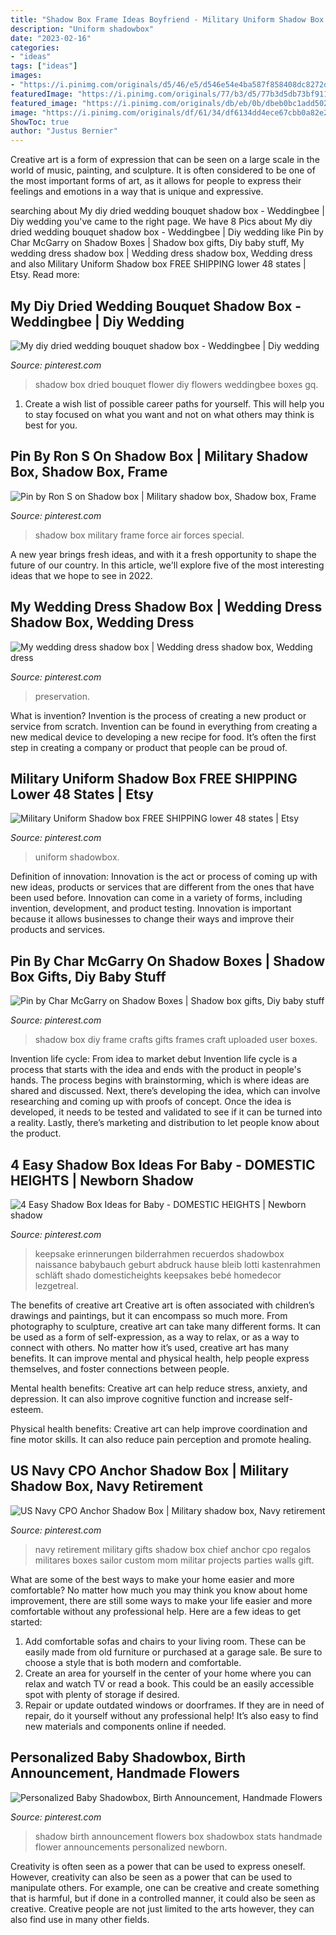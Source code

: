 ```yaml
---
title: "Shadow Box Frame Ideas Boyfriend - Military Uniform Shadow Box Free Shipping Lower 48 States"
description: "Uniform shadowbox"
date: "2023-02-16"
categories:
- "ideas"
tags: ["ideas"]
images:
- "https://i.pinimg.com/originals/d5/46/e5/d546e54e4ba587f858408dc8272d9a34.jpg"
featuredImage: "https://i.pinimg.com/originals/77/b3/d5/77b3d5db73bf911974c713c2a1eaa198.jpg"
featured_image: "https://i.pinimg.com/originals/db/eb/0b/dbeb0bc1add5025477d7224587fb0bdc.jpg"
image: "https://i.pinimg.com/originals/df/61/34/df6134dd4ece67cbb0a82e262bb2fd56.jpg"
ShowToc: true
author: "Justus Bernier"
---
```



Creative art is a form of expression that can be seen on a large scale in the world of music, painting, and sculpture. It is often considered to be one of the most important forms of art, as it allows for people to express their feelings and emotions in a way that is unique and expressive.

	

		
searching about My diy dried wedding bouquet shadow box - Weddingbee | Diy wedding you've came to the right page. We have 8 Pics about My diy dried wedding bouquet shadow box - Weddingbee | Diy wedding like Pin by Char McGarry on Shadow Boxes | Shadow box gifts, Diy baby stuff, My wedding dress shadow box | Wedding dress shadow box, Wedding dress and also Military Uniform Shadow box FREE SHIPPING lower 48 states | Etsy. Read more:
		
    
## My Diy Dried Wedding Bouquet Shadow Box - Weddingbee | Diy Wedding

<img loading=lazy src="https://i.pinimg.com/originals/db/eb/0b/dbeb0bc1add5025477d7224587fb0bdc.jpg" onerror="this.onerror=null;this.src='https://tse3.mm.bing.net/th?id=OIP.bqrJoP9qwV85JK9ZfH2wHgHaJ4&amp;pid=15.1';" alt="My diy dried wedding bouquet shadow box - Weddingbee | Diy wedding">

_Source: pinterest.com_

>shadow box dried bouquet flower diy flowers weddingbee boxes gq. 

	

1. Create a wish list of possible career paths for yourself. This will help you to stay focused on what you want and not on what others may think is best for you. 

    
## Pin By Ron S On Shadow Box | Military Shadow Box, Shadow Box, Frame

<img loading=lazy src="https://i.pinimg.com/originals/df/61/34/df6134dd4ece67cbb0a82e262bb2fd56.jpg" onerror="this.onerror=null;this.src='https://tse2.mm.bing.net/th?id=OIP.41jb7Y65ITH6g88tYK5qvAHaJ4&amp;pid=15.1';" alt="Pin by Ron S on Shadow box | Military shadow box, Shadow box, Frame">

_Source: pinterest.com_

>shadow box military frame force air forces special. 

	

A new year brings fresh ideas, and with it a fresh opportunity to shape the future of our country.  In this article, we'll explore five of the most interesting ideas that we hope to see in 2022. 

    
## My Wedding Dress Shadow Box | Wedding Dress Shadow Box, Wedding Dress

<img loading=lazy src="https://i.pinimg.com/originals/d5/46/e5/d546e54e4ba587f858408dc8272d9a34.jpg" onerror="this.onerror=null;this.src='https://tse3.mm.bing.net/th?id=OIP.PASobENIRA1J6HlfCsp7qAHaJ4&amp;pid=15.1';" alt="My wedding dress shadow box | Wedding dress shadow box, Wedding dress">

_Source: pinterest.com_

>preservation. 

	

What is invention?
Invention is the process of creating a new product or service from scratch. Invention can be found in everything from creating a new medical device to developing a new recipe for food. It’s often the first step in creating a company or product that people can be proud of.

    
## Military Uniform Shadow Box FREE SHIPPING Lower 48 States | Etsy

<img loading=lazy src="https://i.pinimg.com/originals/0d/0a/b4/0d0ab4f1d6aa376294fe028821a97034.jpg" onerror="this.onerror=null;this.src='https://tse3.mm.bing.net/th?id=OIP.aTdzAfNe8GseQ7wqtnrALAHaJ4&amp;pid=15.1';" alt="Military Uniform Shadow box FREE SHIPPING lower 48 states | Etsy">

_Source: pinterest.com_

>uniform shadowbox. 

	

Definition of innovation:
Innovation is the act or process of coming up with new ideas, products or services that are different from the ones that have been used before. Innovation can come in a variety of forms, including invention, development, and product testing. Innovation is important because it allows businesses to change their ways and improve their products and services.

    
## Pin By Char McGarry On Shadow Boxes | Shadow Box Gifts, Diy Baby Stuff

<img loading=lazy src="https://i.pinimg.com/originals/77/b3/d5/77b3d5db73bf911974c713c2a1eaa198.jpg" onerror="this.onerror=null;this.src='https://tse4.mm.bing.net/th?id=OIP.PoynAzmQ5iQcF2g_-bx8PwHaJ4&amp;pid=15.1';" alt="Pin by Char McGarry on Shadow Boxes | Shadow box gifts, Diy baby stuff">

_Source: pinterest.com_

>shadow box diy frame crafts gifts frames craft uploaded user boxes. 

	

Invention life cycle: From idea to market debut
Invention life cycle is a process that starts with the idea and ends with the product in people's hands. The process begins with brainstorming, which is where ideas are shared and discussed. Next, there’s developing the idea, which can involve researching and coming up with proofs of concept. Once the idea is developed, it needs to be tested and validated to see if it can be turned into a reality. Lastly, there’s marketing and distribution to let people know about the product.

    
## 4 Easy Shadow Box Ideas For Baby - DOMESTIC HEIGHTS | Newborn Shadow

<img loading=lazy src="https://i.pinimg.com/736x/3a/de/4c/3ade4c02a9a009ed707a619d9e55b59e.jpg" onerror="this.onerror=null;this.src='https://tse4.mm.bing.net/th?id=OIP.hzKgWFIkIOq4xY__z4PPUQHaJ4&amp;pid=15.1';" alt="4 Easy Shadow Box Ideas for Baby - DOMESTIC HEIGHTS | Newborn shadow">

_Source: pinterest.com_

>keepsake erinnerungen bilderrahmen recuerdos shadowbox naissance babybauch geburt abdruck hause bleib lotti kastenrahmen schläft shado domesticheights keepsakes bebé homedecor lezgetreal. 

	

The benefits of creative art
Creative art is often associated with children’s drawings and paintings, but it can encompass so much more. From photography to sculpture, creative art can take many different forms. It can be used as a form of self-expression, as a way to relax, or as a way to connect with others.
No matter how it’s used, creative art has many benefits. It can improve mental and physical health, help people express themselves, and foster connections between people.

Mental health benefits: Creative art can help reduce stress, anxiety, and depression. It can also improve cognitive function and increase self-esteem.

Physical health benefits: Creative art can help improve coordination and fine motor skills. It can also reduce pain perception and promote healing.

    
## US Navy CPO Anchor Shadow Box | Military Shadow Box, Navy Retirement

<img loading=lazy src="https://i.pinimg.com/736x/3e/de/be/3edebed3b8727fc3512faae65f057eaf--united-states-navy-navy-life.jpg" onerror="this.onerror=null;this.src='https://tse4.mm.bing.net/th?id=OIP.AwJEKnKpbZEWqjQuZwDyNgAAAA&amp;pid=15.1';" alt="US Navy CPO Anchor Shadow Box | Military shadow box, Navy retirement">

_Source: pinterest.com_

>navy retirement military gifts shadow box chief anchor cpo regalos militares boxes sailor custom mom militar projects parties walls gift. 

	

What are some of the best ways to make your home easier and more comfortable?
No matter how much you may think you know about home improvement, there are still some ways to make your life easier and more comfortable without any professional help. Here are a few ideas to get started: 
1) Add comfortable sofas and chairs to your living room. These can be easily made from old furniture or purchased at a garage sale. Be sure to choose a style that is both modern and comfortable. 
2) Create an area for yourself in the center of your home where you can relax and watch TV or read a book. This could be an easily accessible spot with plenty of storage if desired. 
3) Repair or update outdated windows or doorframes. If they are in need of repair, do it yourself without any professional help! It’s also easy to find new materials and components online if needed.

    
## Personalized Baby Shadowbox, Birth Announcement, Handmade Flowers

<img loading=lazy src="https://i.pinimg.com/736x/c1/7f/a2/c17fa260a3dcd0d8fe5cffde8ea1c1ee.jpg" onerror="this.onerror=null;this.src='https://tse4.mm.bing.net/th?id=OIP.3FIh2U-o-v7sAowlpanNDwHaF4&amp;pid=15.1';" alt="Personalized Baby Shadowbox, Birth Announcement, Handmade Flowers">

_Source: pinterest.com_

>shadow birth announcement flowers box shadowbox stats handmade flower announcements personalized newborn. 

	

Creativity is often seen as a power that can be used to express oneself. However, creativity can also be seen as a power that can be used to manipulate others. For example, one can be creative and create something that is harmful, but if done in a controlled manner, it could also be seen as creative. Creative people are not just limited to the arts however, they can also find use in many other fields.


